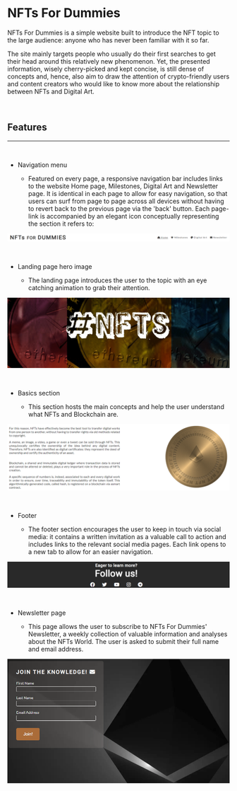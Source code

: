 # NFTs For Dummies

NFTs For Dummies is a simple website built to introduce the NFT topic to the large audience: anyone who has never been familiar with it so far.

The site mainly targets people who usually do their first searches to get their head around this relatively new phenomenon. Yet, the presented information, wisely cherry-picked and kept concise, is still dense of concepts and, hence, also aim to draw the attention of crypto-friendly users and content creators who would like to know more about the relationship between NFTs and Digital Art.

<br>

## Features

---

<br>

- Navigation menu

    - Featured on every page, a responsive navigation bar includes links to the website Home page, Milestones, Digital Art and Newsletter page. It is identical in each page to allow for easy navigation, so that users can surf from page to page across all devices without having to revert back to the previous page via the 'back' button. Each page-link is accompanied by an elegant icon conceptually representing the section it refers to:

![Navigation menu](/assets/media/navigation-menu.png "Navigation Menu")

<br>

- Landing page hero image

    - The landing page introduces the user to the topic with an eye catching animation to grab their attention.

![Animation](/assets/media/nft-animation.png "Hero Image")

<br>

- Basics section

    - This section hosts the main concepts and help the user understand what NFTs and Blockchain are.

![Animation](/assets/media/main-contents.png "Main Contents")

<br>

- Footer

    - The footer section encourages the user to keep in touch via social media: it contains a written invitation as a valuable call to action and includes links to the relevant social media pages. Each link opens to a new tab to allow for an easier navigation.

![Footer with call to action](/assets/media/footer-links.png "Footer")

<br>

- Newsletter page

    - This page allows the user to subscribe to NFTs For Dummies' Newsletter, a weekly collection of valuable information and analyses about the NFTs World. The user is asked to submit their full name and email address.

![Subscription form](/assets/media/subscription-form.png "Subscription Form")
